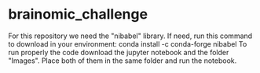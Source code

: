 # brainomic_challenge

For this repository we need the "nibabel" library. If need, run this command to download in your environment: conda install -c conda-forge nibabel
To run properly the code download the jupyter notebook and the folder "Images". Place both of them in the same folder and run the notebook.
